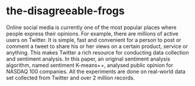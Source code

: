 # the-disagreeable-frogs
Online social media is currently one of the most popular places where people express their opinions. For example, there are millions of active users on Twitter. It is simple, fast and convenient for a person to post or comment a tweet to share his or her views on a certain product, service or anything. This makes Twitter a rich resource for conducting data collection and sentiment analysis. In this paper, an original sentiment analysis algorithm, named sentiment K-means++, analysed public opinion for NASDAQ 100 companies. All the experiments are done on real-world data set collected from Twitter and over 2 million records. 
